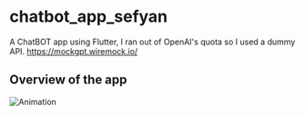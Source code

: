 # chatbot_app_sefyan

A ChatBOT app using Flutter, I ran out of OpenAI's quota so I used a dummy API.
https://mockgpt.wiremock.io/

## Overview of the app

![Animation](https://github.com/user-attachments/assets/71ac04a5-653a-4018-81d8-119ac02deffb)

